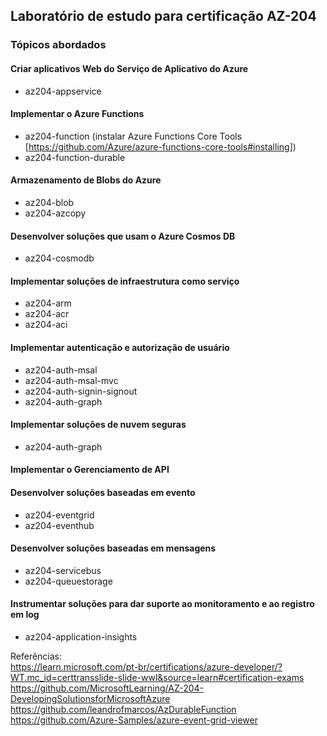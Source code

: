 
## Laboratório de estudo para certificação AZ-204
### Tópicos abordados

#### Criar aplicativos Web do Serviço de Aplicativo do Azure
- az204-appservice

#### Implementar o Azure Functions
- az204-function (instalar Azure Functions Core Tools [https://github.com/Azure/azure-functions-core-tools#installing])
- az204-function-durable

#### Armazenamento de Blobs do Azure
- az204-blob
- az204-azcopy

#### Desenvolver soluções que usam o Azure Cosmos DB
- az204-cosmodb

#### Implementar soluções de infraestrutura como serviço 
- az204-arm
- az204-acr
- az204-aci

#### Implementar autenticação e autorização de usuário
- az204-auth-msal
- az204-auth-msal-mvc
- az204-auth-signin-signout
- az204-auth-graph

#### Implementar soluções de nuvem seguras
- az204-auth-graph

#### Implementar o Gerenciamento de API
#### Desenvolver soluções baseadas em evento
- az204-eventgrid
- az204-eventhub

#### Desenvolver soluções baseadas em mensagens
- az204-servicebus
- az204-queuestorage

#### Instrumentar soluções para dar suporte ao monitoramento e ao registro em log 
- az204-application-insights

Referências: <br />
https://learn.microsoft.com/pt-br/certifications/azure-developer/?WT.mc_id=certtransslide-slide-wwl&source=learn#certification-exams <br />
https://github.com/MicrosoftLearning/AZ-204-DevelopingSolutionsforMicrosoftAzure <br />
https://github.com/leandrofmarcos/AzDurableFunction <br />
https://github.com/Azure-Samples/azure-event-grid-viewer